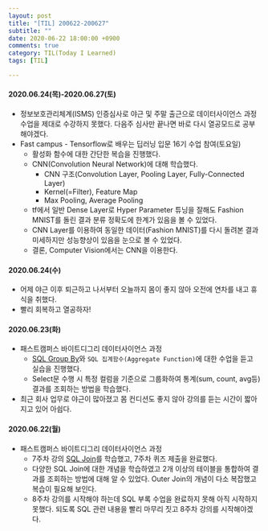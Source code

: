 ```yaml
---
layout: post
title: "[TIL] 200622-200627"
subtitle: ""
date: 2020-06-22 18:00:00 +0900
comments: true
category: TIL(Today I Learned)
tags: [TIL]

---
```


#### 2020.06.24(목)-2020.06.27(토)
  - 정보보호관리체계(ISMS) 인증심사로 야근 및 주말 출근으로 데이터사이언스 과정 수업을 제대로 수강하지 못했다. 다음주 심사만 끝나면 바로 다시 열공모드로 공부해야겠다. 
  - Fast campus - Tensorflow로 배우는 딥러닝 입문 16기 수업 참여(토요일)
    - 활성화 함수에 대한 간단한 복습을 진행했다.
    - CNN(Convolution Neural Network)에 대해 학습했다. 
      - CNN 구조(Convolution Layer, Pooling Layer, Fully-Connected Layer)
      - Kernel(=Filter), Feature Map
      - Max Pooling, Average Pooling
    - tf에서 일반 Dense Layer로 Hyper Parameter 튜닝을 잘해도 Fashion MNIST를 돌린 결과 분류 정확도에 한계가 있음을 볼 수 있었다.
    - CNN Layer를 이용하여 동일한 데이터(Fashion MNIST)를 다시 돌려본 결과 미세하지만 성능향상이 있음을 눈으로 볼 수 있었다.
    - 결론, Computer Vision에서는 CNN을 이용한다.

#### 2020.06.24(수)
  - 어제 야근 이후 퇴근하고 나서부터 오늘까지 몸이 좋지 않아 오전에 연차를 내고 휴식을 취했다. 
  - 빨리 회복하고 열공하자!

#### 2020.06.23(화)
  - 패스트캠퍼스 바이트디그리 데이터사이언스 과정
    - [SQL Group By](https://github.com/choidslab/bytedegree-datascience/blob/master/Python%20Basics/7%EC%A3%BC%EC%B0%A8%20-%20PostgreSQL%20%EC%88%98%EC%97%85%20%EB%82%B4%EC%9A%A9%20%EC%A0%95%EB%A6%AC2.ipynb)와 `SQL 집계함수(Aggregate Function)`에 대한 수업을 듣고 실습을 진행했다.
    - Select문 수행 시 특정 컬럼을 기준으로 그룹화하여 통계(sum, count, avg등) 결과를 조회하는 방법을 학습했다.
  - 최근 회사 업무로 야근이 많아졌고 몸 컨디션도 좋지 않아 강의를 듣는 시간이 짧아지고 있어 아쉽다.

#### 2020.06.22(월)
  - 패스트캠퍼스 바이트디그리 데이터사이언스 과정
    - 7주차 강의 [SQL Join](https://github.com/choidslab/bytedegree-datascience/blob/master/Python%20Basics/7%EC%A3%BC%EC%B0%A8%20-%20PostgreSQL%20%EC%88%98%EC%97%85%20%EB%82%B4%EC%9A%A9%20%EC%A0%95%EB%A6%AC2.ipynb)를 학습했고, 7주차 퀴즈 제출을 완료했다.
    - 다양한 SQL Join에 대한 개념을 학습하였고 2개 이상의 테이블을 통합하여 결과를 조회하는 방법에 대해 알 수 있었다. Outer Join의 개념이 다소 복잡했고 복습이 필요해 보인다.
    - 8주차 강의를 시작해야 하는데 SQL 부록 수업을 완료하지 못해 아직 시작하지 못했다. 되도록 SQL 관련 내용을 빨리 마무리 짓고 8주차 강의를 시작해야겠다.

